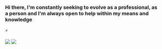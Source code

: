 ### Hi there, I'm constantly seeking to evolve as a professional, as a person and I'm always open to help within my means and knowledge

<!--
**lopes-leandro/lopes-leandro** is a ✨ _special_ ✨ repository because its `README.md` (this file) appears on your GitHub profile.

Here are some ideas to get you started:

- 🔭 I’m currently working on ...
- 🌱 I’m currently learning ...
- 👯 I’m looking to collaborate on ...
- 🤔 I’m looking for help with ...
- 💬 Ask me about ...
- 📫 How to reach me: ...
- 😄 Pronouns: ...
- ⚡ Fun fact: ...
-->

:zap:




![](http://img.shields.io/badge/LeandroLopes-blue?logo=linkedin&style=for-the-badge&?link=https://www.linkedin.com/in/leandro-lopes-841258171/)
![](http://img.shields.io/badge/Gmail-silver?logo=gmail&style=for-the-badge?link=lopesleandro.it@gmail.com)
